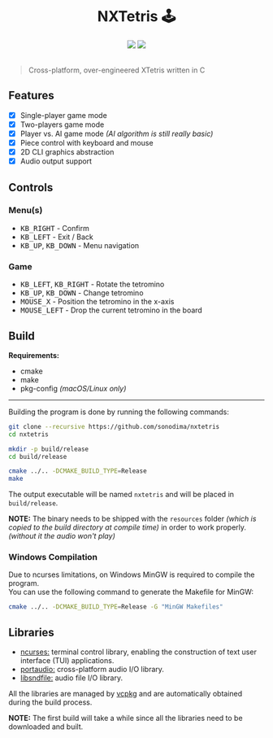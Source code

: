 <h1 align="center">NXTetris 🕹️</h1>

<div align="center">
  <img src="https://badgen.net/badge/lang/ANSI-C/grey"/>
  <a href="https://sonodima.github.io/nxtetris/"><img src="https://badgen.net/badge/docs/Doxygen/red"/></a>
  <br>
  <br>
</div>
 
> Cross-platform, over-engineered XTetris written in C

## Features

- [x] Single-player game mode
- [x] Two-players game mode
- [x] Player vs. AI game mode _(AI algorithm is still really basic)_
- [x] Piece control with keyboard and mouse
- [x] 2D CLI graphics abstraction
- [x] Audio output support

## Controls

### Menu(s)

* <kbd>KB_RIGHT</kbd> - Confirm
* <kbd>KB_LEFT</kbd> - Exit / Back
* <kbd>KB_UP</kbd>, <kbd>KB_DOWN</kbd> - Menu navigation

### Game

* <kbd>KB_LEFT</kbd>, <kbd>KB_RIGHT</kbd> - Rotate the tetromino
* <kbd>KB_UP</kbd>, <kbd>KB_DOWN</kbd> - Change tetromino
* <kbd>MOUSE_X</kbd> - Position the tetromino in the x-axis
* <kbd>MOUSE_LEFT</kbd> - Drop the current tetromino in the board

## Build

<b>Requirements:</b>

- cmake
- make
- pkg-config _(macOS/Linux only)_

---

Building the program is done by running the following commands:

```bash
git clone --recursive https://github.com/sonodima/nxtetris
cd nxtetris

mkdir -p build/release
cd build/release

cmake ../.. -DCMAKE_BUILD_TYPE=Release
make
```

The output executable will be named `nxtetris` and will be placed in `build/release`.

<b>NOTE:</b> The binary needs to be shipped with the `resources` folder _(which is copied to the build directory at
compile time)_ in order to work properly. _(without it the audio won't play)_

### Windows Compilation

Due to ncurses limitations, on Windows MinGW is required to compile the program.<br>
You can use the following command to generate the Makefile for MinGW:

```bash
cmake ../.. -DCMAKE_BUILD_TYPE=Release -G "MinGW Makefiles"
```

## Libraries

- [ncurses:](https://invisible-island.net/ncurses) terminal control library, enabling the construction of text user
  interface (TUI) applications.
- [portaudio:](http://www.portaudio.com/) cross-platform audio I/O library.
- [libsndfile:](http://www.mega-nerd.com/libsndfile/) audio file I/O library.

All the libraries are managed by [vcpkg](https://vcpkg.io/) and are automatically obtained during the build process.

<b>NOTE:</b> The first build will take a while since all the libraries need to be downloaded and built.
